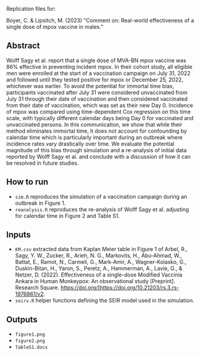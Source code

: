 Replication files for:

Boyer, C. \& Lipsitch, M. (2023) "Comment on: Real-world effectiveness of a single dose of mpox vaccine in males."

## Abstract
Wolff Sagy et al. report that a single dose of MVA-BN mpox vaccine was 86% effective in preventing incident mpox. In their cohort study, all eligible men were enrolled at the start of a vaccination campaign on July 31, 2022 and followed until they tested positive for mpox or December 25, 2022, whichever was earlier. To avoid the potential for immortal time bias, participants vaccinated after July 31 were considered unvaccinated from July 31 through their date of vaccination and then considered vaccinated from their date of vaccination, which was set as their new Day 0. Incidence of mpox was compared using time-dependent Cox regression on this time scale, with typically different calendar days being Day 0 for vaccinated and unvaccinated persons. In this communication, we show that while their method eliminates immortal time, it does not account for confounding by calendar time which is particularly important during an outbreak where incidence rates vary drastically over time. We evaluate the potential magnitude of this bias through simulation and a re-analysis of initial data reported by Wolff Sagy et al. and conclude with a discussion of how it can be resolved in future studies.

## How to run
- `sim.R` reproduces the simulation of a vaccination campaign during an outbreak in Figure 1.
- `reanalysis.R` reproduces the re-analysis of Wolff Sagy et al. adjusting for calendar time in Figure 2 and Table S1.

## Inputs
- `KM.csv` extracted data from Kaplan Meier table in Figure 1 of Arbel, R., Sagy, Y. W., Zucker, R., Arieh, N. G., Markovits, H., Abu-Ahmad, W., Battat, E., Ramot, N., Carmeli, G., Mark-Amir, A., Wagner-Kolasko, G., Duskin-Bitan, H., Yaron, S., Peretz, A., Hammerman, A., Lavie, G., & Netzer, D. (2022). Effectiveness of a single-dose Modified Vaccinia Ankara in Human Monkeypox: An observational study [Preprint]. Research Square. https://doi.org/[https://doi.org/10.21203/rs.3.rs-1976861/v2.
- `seirv.R` helper functions defining the SEIR model used in the simulation.

## Outputs
- `figure1.png`
- `figure2.png`
- `TableS1.docx`

